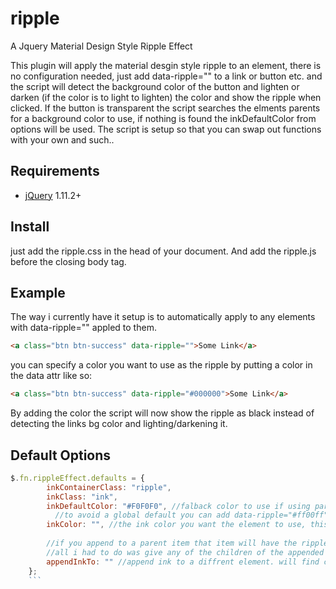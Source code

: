 # ripple

A Jquery Material Design Style Ripple Effect

This plugin will apply the material desgin style ripple to an element, there is no configuration needed, just add data-ripple="" to a link or button etc. and the script will detect the background color of the button and lighten or darken (if the color is to light to lighten) the color and show the ripple when clicked. If the button is transparent the script searches the elments parents for a background color to use, if nothing is found the inkDefaultColor from  options  will be used.
The script is setup so that you can swap out functions with your own and such..
## Requirements
* [jQuery](http://jquery.com/) 1.11.2+

## Install
just add the ripple.css in the head of your document.
And add the ripple.js before the closing body tag.

## Example
The way i currently have it setup is to automatically apply to any elements with data-ripple="" appled to them.
```html
<a class="btn btn-success" data-ripple="">Some Link</a>
```

you can specify a color you want to use as the ripple by putting a color in the data attr like so:
```html
<a class="btn btn-success" data-ripple="#000000">Some Link</a>
```
By adding the color the script will now show the ripple as black instead of detecting the links bg color and lighting/darkening it.

## Default Options 
```js
$.fn.rippleEffect.defaults = {
        inkContainerClass: "ripple",
        inkClass: "ink",
        inkDefaultColor: "#F0F0F0", //falback color to use if using parent traversing to get a bg color.
          //to avoid a global default you can add data-ripple="#ff00ff" to the element that will have the ripple and that color will be used.
        inkColor: "", //the ink color you want the element to use, this will override any bg checks for element and parent traversing, but if the element has data-ripple="#fff" the #fff will be used above all else
       
        //if you append to a parent item that item will have the ripple span and it may block access to links and child elements
        //all i had to do was give any of the children of the appended element a z-index of 1, some i had to set position to relative.
        appendInkTo: "" //append ink to a diffrent element. will find closest element matching. i.e. .panel-body and ink will be aplied to  the panel-body parent elment of the selector.
    };
    ```
  
